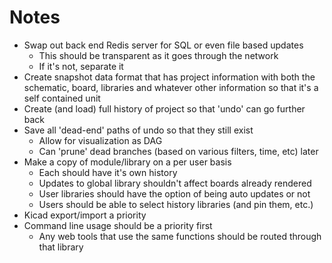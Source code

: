 Notes
===

* Swap out back end Redis server for SQL or even file based updates
  - This should be transparent as it goes through the network
  - If it's not, separate it
* Create snapshot data format that has project information with both the schematic,
  board, libraries and whatever other information so that it's a self contained
  unit
* Create (and load) full history of project so that 'undo' can go further back
* Save all 'dead-end' paths of undo so that they still exist
  - Allow for visualization as DAG
  - Can 'prune' dead branches (based on various filters, time, etc) later
* Make a copy of module/library on a per user basis
  - Each should have it's own history
  - Updates to global library shouldn't affect boards already rendered
  - User libraries should have the option of being auto updates or not
  - Users should be able to select history libraries (and pin them, etc.)
* Kicad export/import a priority 
* Command line usage should be a priority first
  - Any web tools that use the same functions should be routed through that
    library
